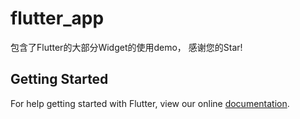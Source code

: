 # flutter_app

包含了Flutter的大部分Widget的使用demo，
感谢您的Star!

## Getting Started

For help getting started with Flutter, view our online
[documentation](https://flutter.io/).
